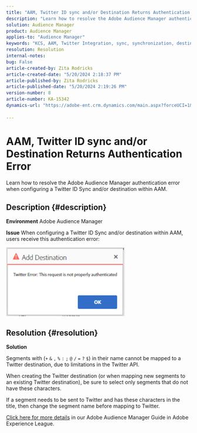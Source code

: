 ```yaml
---
title: "AAM, Twitter ID sync and/or Destination Returns Authentication Error"
description: "Learn how to resolve the Adobe Audience Manager authentication error when configuring a Twitter ID Sync and/or destination within AAM."
solution: Audience Manager
product: Audience Manager
applies-to: "Audience Manager"
keywords: "KCS, AAM, Twitter Integration, sync, synchronization, destination, authentication error, ID, Adobe Audience Manager"
resolution: Resolution
internal-notes: 
bug: False
article-created-by: Zita Rodricks
article-created-date: "5/20/2024 2:18:37 PM"
article-published-by: Zita Rodricks
article-published-date: "5/20/2024 2:19:26 PM"
version-number: 8
article-number: KA-15342
dynamics-url: "https://adobe-ent.crm.dynamics.com/main.aspx?forceUCI=1&pagetype=entityrecord&etn=knowledgearticle&id=90bce2d3-b316-ef11-9f8a-6045bd026dc7"

---
```

# AAM, Twitter ID sync and/or Destination Returns Authentication Error


Learn how to resolve the Adobe Audience Manager authentication error when configuring a Twitter ID Sync and/or destination within AAM.

## Description {#description}


<b>Environment</b>
 Adobe Audience Manager

<b>Issue</b>
 When configuring a Twitter ID Sync and/or destination within AAM, users receive this authentication error:

![](assets/___94bce2d3-b316-ef11-9f8a-6045bd026dc7___.png)


## Resolution {#resolution}


<b>Solution</b>

Segments with (`+` `&` `,` `%` `:` `;` `@` `/` `=` `?` `$`) in their name cannot be mapped to a Twitter destination, due to limitations in the Twitter API.

When creating the Twitter destination (or when mapping new segments to an existing Twitter destination), be sure to select only segments that do not have these characters.

If a segment needs to be sent to Twitter and has these characters in the title, then change the segment name before mapping to Twitter.

[Click here for more details](https://experienceleague.adobe.com/docs/audience-manager/user-guide/features/destinations/device-based/twitter-tailored-audiences.html?lang=en#segment-mapping-considerations) in our Adobe Audience Manager Guide in Adobe Experience League.
